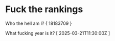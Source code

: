 # Fuck the rankings

Who the hell am I?
{ 18183709 }

What fucking year is it?
[ 2025-03-21T11:30:00Z ]
